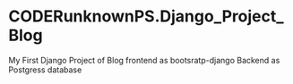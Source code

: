 # CODERunknownPS.Django_Project_Blog
My First Django Project of Blog
frontend as bootsratp-django
Backend as Postgress database
